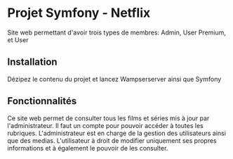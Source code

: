 # Projet Symfony - Netflix

Site web permettant d'avoir trois types de membres: Admin, User Premium, et User

## Installation

Dézipez le contenu du projet et lancez Wampserserver ainsi que Symfony

## Fonctionnalités 

Ce site web permet de consulter tous les films et séries mis à jour par l'administrateur.
Il faut un compte pour pouvoir accéder à toutes les rubriques.
L'administrateur est en charge de la gestion des utilisateurs ainsi que des medias.
L'utilisateur à droit de modifier uniquement ses propres informations et à également le pouvoir de les consulter.